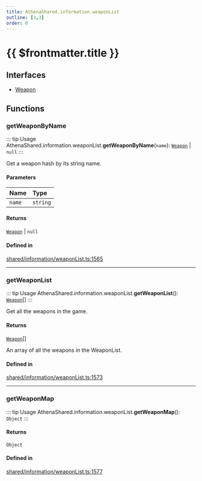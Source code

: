 ```yaml
---
title: AthenaShared.information.weaponList
outline: [1,3]
order: 0
---
```


# {{ $frontmatter.title }}


## Interfaces

- [Weapon](../interfaces/shared_information_weaponList_Weapon.md)

## Functions

### getWeaponByName

::: tip Usage
AthenaShared.information.weaponList.**getWeaponByName**(`name`): [`Weapon`](../interfaces/shared_information_weaponList_Weapon.md) \| ``null``
:::

Get a weapon hash by its string name.

#### Parameters

| Name | Type |
| :------ | :------ |
| `name` | `string` |

#### Returns

[`Weapon`](../interfaces/shared_information_weaponList_Weapon.md) \| ``null``

#### Defined in

[shared/information/weaponList.ts:1565](https://github.com/Stuyk/altv-athena/blob/acd5f2f/src/core/shared/information/weaponList.ts#L1565)

___

### getWeaponList

::: tip Usage
AthenaShared.information.weaponList.**getWeaponList**(): [`Weapon`](../interfaces/shared_information_weaponList_Weapon.md)[]
:::

Get all the weapons in the game.

#### Returns

[`Weapon`](../interfaces/shared_information_weaponList_Weapon.md)[]

An array of all the weapons in the WeaponList.

#### Defined in

[shared/information/weaponList.ts:1573](https://github.com/Stuyk/altv-athena/blob/acd5f2f/src/core/shared/information/weaponList.ts#L1573)

___

### getWeaponMap

::: tip Usage
AthenaShared.information.weaponList.**getWeaponMap**(): `Object`
:::

#### Returns

`Object`

#### Defined in

[shared/information/weaponList.ts:1577](https://github.com/Stuyk/altv-athena/blob/acd5f2f/src/core/shared/information/weaponList.ts#L1577)
